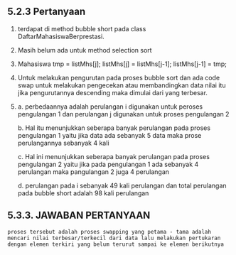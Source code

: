 ## 5.2.3 Pertanyaan
1.	terdapat di method bubble short pada class DaftarMahasiswaBerprestasi.
2.	Masih belum ada untuk method selection sort
3.	Mahasiswa tmp = listMhs[j];
    listMhs[j] = listMhs[j-1];
    listMhs[j-1] = tmp;
4.	Untuk melakukan pengurutan pada proses bubble sort dan ada code swap untuk melakukan pengecekan  atau      membandingkan data nilai itu jika pengurutannya descending maka dimulai dari yang terbesar.
5.
    a. perbedaannya adalah perulangan i digunakan untuk peroses pengulangan 1 dan perulangan j digunakan untuk proses pengulangan 2

    b. Hal itu menunjukkan seberapa banyak perulangan pada proses pengulangan 1 yaitu jika data ada sebanyak 5 data maka prose perulangannya sebanyak 4 kali

    c. Hal ini menunjukkan seberapa banyak perulangan pada proses pengulangan 2 yaitu jika pada pengulangan 1 ada sebanyak 4 perulangan maka pangulangan 2 juga 4 perulangan

    d. perulangan pada i sebanyak 49 kali perulangan dan total perulangan pada bubble short adalah 98 kali perulangan

 ## 5.3.3. JAWABAN PERTANYAAN
    proses tersebut adalah proses swapping yang petama - tama adalah mencari nilai terbesar/terkecil dari data lalu melakukan pertukaran dengan elemen terkiri yang belum terurut sampai ke elemen berikutnya
